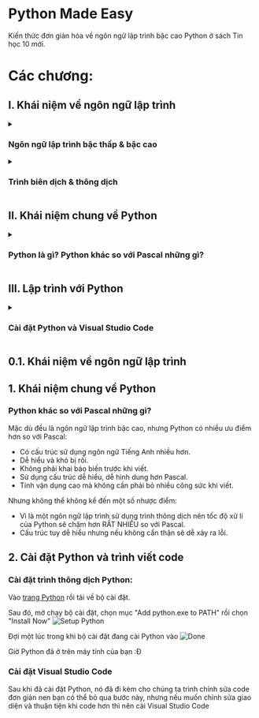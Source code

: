 # Python Made Easy
Kiến thức đơn giản hóa về ngôn ngữ lập trình bậc cao Python ở sách Tin học 10 mới.

# Các chương:
## I. Khái niệm về ngôn ngữ lập trình

<details>
  <summary><h3>Ngôn ngữ lập trình bậc thấp & bậc cao</h3></summary>
  <h4>Ngôn ngữ lập trình bậc thấp:</h4>
  <p>
    - Là một ngôn ngữ lập trình liên quan chặt chẽ đến phần cứng máy tính.<br>
    - Ví dụ: Assembly,... Hoặc thậm chí là mã nhị phân.
  </p>
  <h4>Ngôn ngữ lập trình bậc cao:</h4>
  <p>
    - Là một ngôn ngữ lập trình được tối ưu cú pháp, sử dụng các câu lệnh gần gũi với người viết hơn.<br>
    - Ví dụ: <b>Python</b>, <i>Pascal</i>, C++,...
  </p>
  <h4>Quan hệ: Khi chạy ngôn ngữ ngôn ngữ bậc cao, nó sẽ được chuyển sang 1 ngôn ngữ bậc thấp để ra lệnh cho máy tính hoạt động.</h4>
  <img src="https://user-images.githubusercontent.com/31346263/210920816-ab25bc9c-e9ba-43c8-a912-25fe65eb2d21.png"/>
</details>
<details>
  <summary><h3>Trình biên dịch & thông dịch</h3></summary>
  <h4>Trình biên dịch:</h4>
  <p>
    - Chuyển tất cả dòng code thành một chương trình và có thể chạy.<br>
    - Nhanh về thời gian chạy chương trình, chậm về thời gian dịch.
  </p>
  <h4>Trình thông dịch:</h4>
  <p>
    - Chuyển từng dòng code được đưa vào.<br>
    - Chậm về thời gian chạy, nhanh về thời gian dịch.</p>
</details>

## II. Khái niệm chung về Python
<details>
  <summary><h3>Python là gì? Python khác so với Pascal những gì?</h3></summary>
  <h4>Python là một ngôn ngữ lập trình bậc cao, sử dụng trình thông dịch, được sáng lập bởi Guido van Rossum, ra mắt lần đầu vào 1991.</h4>
  <p>
    Mặc dù đều là ngôn ngữ lập trình bậc cao, nhưng Python có nhiều ưu điểm hơn so với Pascal:<br>
    - Có cấu trúc sử dụng ngôn ngữ Tiếng Anh nhiều hơn.<br>
    - Dễ hiểu và khó bị rối.<br>
    - Không phải khai báo biến trước khi viết.<br>
    - Sử dụng cấu trúc dễ hiểu, dễ hình dung hơn Pascal.<br>
    - Tính vận dụng cao mà không cần phải bỏ nhiều công sức khi viết.
  </p>
</details>

## III. Lập trình với Python
<details>
  <summary><h3>Cài đặt Python và Visual Studio Code</h3></summary>
</details>

## 0.1. Khái niệm về ngôn ngữ lập trình

## 1. Khái niệm chung về Python
### Python khác so với Pascal những gì?
Mặc dù đều là ngôn ngữ lập trình bậc cao, nhưng Python có nhiều ưu điểm hơn so với Pascal:
- Có cấu trúc sử dụng ngôn ngữ Tiếng Anh nhiều hơn.
- Dễ hiểu và khó bị rối.
- Không phải khai báo biến trước khi viết.
- Sử dụng cấu trúc dễ hiểu, dễ hình dung hơn Pascal.
- Tính vận dụng cao mà không cần phải bỏ nhiều công sức khi viết.

Nhưng không thể không kể đến một số nhược điểm:
- Vì là một ngôn ngữ lập trình sử dụng trình thông dịch nên tốc độ xử lí của Python sẽ chậm hơn RẤT NHIỀU so với Pascal.
- Cấu trúc tuy dễ hiểu nhưng nếu không cẩn thận sẽ dễ xảy ra lỗi.

## 2. Cài đặt Python và trình viết code
### Cài đặt trình thông dịch Python:
Vào [trang Python](https://www.python.org/downloads/) rồi tải về bộ cài đặt.

Sau đó, mở chạy bộ cài đặt, chọn mục "Add python.exe to PATH" rồi chọn "Install Now"
![Setup Python](https://user-images.githubusercontent.com/31346263/210932409-cddc3d17-282a-4353-ae1b-0d1a05308436.png)

Đợi một lúc trong khi bộ cài đặt đang cài Python vào
![Done](https://user-images.githubusercontent.com/31346263/210932484-10035e7b-3e68-4ade-997b-0533db25e7ee.png)

Giờ Python đã ở trên máy tính của bạn :Đ

### Cài đặt Visual Studio Code
Sau khi đã cài đặt Python, nó đã đi kèm cho chúng ta trình chỉnh sửa code đơn giản nen bạn có thể bỏ qua bước này, nhưng nếu muốn chỉnh sửa giao diện và thuận tiện khi code hơn thì nên cài Visual Studio Code
